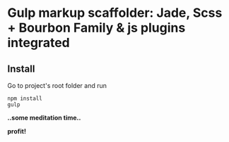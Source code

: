 # Gulp markup scaffolder: Jade, Scss + Bourbon Family & js plugins integrated

## Install

Go to project's root folder and run

```
npm install
gulp
```

**..some meditation time..**

**profit!**